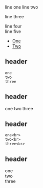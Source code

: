 line one
line two

line three

line four<br/>
line five

* [One](one.md)
* [Two](two.md)

## header
    one
    two
    three

## header
one
two
three

## header
    one<br>
    two<br>
    three<br>

## header
one<br>
two<br>
three<br>
